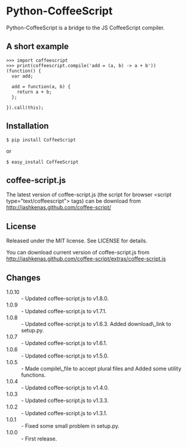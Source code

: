 Python-CoffeeScript
===================

Python-CoffeeScript is a bridge to the JS CoffeeScript compiler.

A short example
---------------

    >>> import coffeescript
    >>> print(coffeescript.compile('add = (a, b) -> a + b'))
    (function() {
      var add;

      add = function(a, b) {
        return a + b;
      };

    }).call(this);

Installation
------------

    $ pip install CoffeeScript

or

    $ easy_install CoffeeScript

coffee-script.js
----------------

The latest version of coffee-script.js (the script for browser
\<script type="text/coffeescript"\> tags) can be download from
<http://jashkenas.github.com/coffee-script/>

License
-------

Released under the MIT license. See LICENSE for details.

You can download current version of coffee-script.js from
<http://jashkenas.github.com/coffee-script/extras/coffee-script.js>

Changes
-------

<dl>
<dt>1.0.10
<dd>
 - Updated coffee-script.js to v1.8.0.

<dt>1.0.9
<dd>
 - Updated coffee-script.js to v1.7.1.

<dt>1.0.8
<dd>
 - Updated coffee-script.js to v1.6.3. Added download\_link to setup.py.

<dt>1.0.7
<dd>
 - Updated coffee-script.js to v1.6.1.

<dt>1.0.6
<dd>
 - Updated coffee-script.js to v1.5.0.

<dt>1.0.5
<dd>
 - Made compile\_file to accept plural files and Added some utility functions.

<dt>1.0.4
<dd>
 - Updated coffee-script.js to v1.4.0.

<dt>1.0.3
<dd>
 - Updated coffee-script.js to v1.3.3.

<dt>1.0.2
<dd>
 - Updated coffee-script.js to v1.3.1.

<dt>1.0.1
<dd>
 - Fixed some small problem in setup.py.

<dt>1.0.0
<dd>
 - First release.
</dl>
